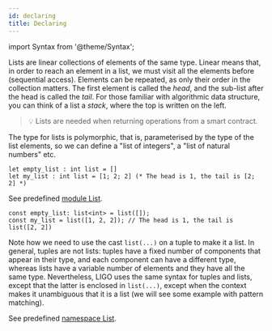 ```yaml
---
id: declaring
title: Declaring
---
```


import Syntax from '@theme/Syntax';

Lists are linear collections of elements of the same type. Linear
means that, in order to reach an element in a list, we must visit all
the elements before (sequential access). Elements can be repeated, as
only their order in the collection matters. The first element is
called the *head*, and the sub-list after the head is called the
*tail*. For those familiar with algorithmic data structure, you can
think of a list a *stack*, where the top is written on the left.

> 💡 Lists are needed when returning operations from a smart
> contract.

The type for lists is polymorphic, that is, parameterised by the type
of the list elements, so we can define a "list of integers", a "list
of natural numbers" etc.

<Syntax syntax="cameligo">

```cameligo group=lists
let empty_list : int list = []
let my_list : int list = [1; 2; 2] (* The head is 1, the tail is [2; 2] *)
```

See predefined
[module List](../reference/list-reference/?lang=cameligo).

</Syntax>

<Syntax syntax="jsligo">

```jsligo group=lists
const empty_list: list<int> = list([]);
const my_list = list([1, 2, 2]); // The head is 1, the tail is list([2, 2])
```

Note how we need to use the cast `list(...)` on a tuple to make it a
list. In general, tuples are not lists: tuples have a fixed number of
components that appear in their type, and each component can have a
different type, whereas lists have a variable number of elements and
they have all the same type. Nevertheless, LIGO uses the same syntax
for tuples and lists, except that the latter is enclosed in
`list(...)`, except when the context makes it unambiguous that it is a
list (we will see some example with pattern matching).

See predefined
[namespace List](../reference/list-reference/?lang=jsligo).

</Syntax>
